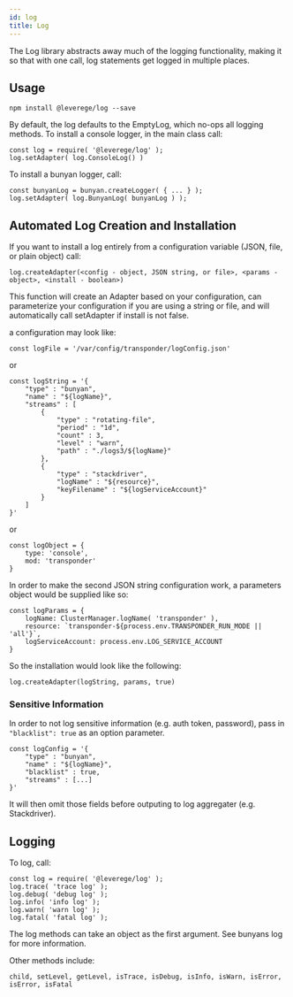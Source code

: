 ```yaml
---
id: log
title: Log
---
```


The Log library abstracts away much of the logging functionality, making it so that with one call, log statements get logged in multiple places. 

## Usage
```
npm install @leverege/log --save
```

By default, the log defaults to the EmptyLog, which no-ops all logging methods.
To install a console logger, in the main class call:
```
const log = require( '@leverege/log' );
log.setAdapter( log.ConsoleLog() )
```

To install a bunyan logger, call:
```
const bunyanLog = bunyan.createLogger( { ... } );
log.setAdapter( log.BunyanLog( bunyanLog ) );
```

## Automated Log Creation and Installation

If you want to install a log entirely from a configuration variable (JSON, file, or plain object) call:
```
log.createAdapter(<config - object, JSON string, or file>, <params - object>, <install - boolean>)
```
This function will create an Adapter based on your configuration, can parameterize your configuration if you are using a string or file, and will automatically call setAdapter if install is not false.

a configuration may look like:
```
const logFile = '/var/config/transponder/logConfig.json'
```
or 
```
const logString = '{
	"type" : "bunyan",
	"name" : "${logName}",
	"streams" : [
		{ 
			"type" : "rotating-file",
			"period" : "1d",
			"count" : 3,
			"level" : "warn",
			"path" : "./logs3/${logName}"
		}, 
		{ 
			"type" : "stackdriver",
			"logName" : "${resource}",
			"keyFilename" : "${logServiceAccount}"
		}
	]
}'
```
or
```
const logObject = {
	type: 'console',
	mod: 'transponder'
}
```

In order to make the second JSON string configuration work, a parameters object would be supplied like so:
```
const logParams = {
	logName: ClusterManager.logName( 'transponder' ),
	resource: `transponder-${process.env.TRANSPONDER_RUN_MODE || 'all'}`,
    logServiceAccount: process.env.LOG_SERVICE_ACCOUNT
}
```

So the installation would look like the following:
```
log.createAdapter(logString, params, true)
```

### Sensitive Information
In order to not log sensitive information (e.g. auth token, password), pass in `"blacklist": true` as an option parameter. 

```
const logConfig = '{
	"type" : "bunyan",
	"name" : "${logName}",
	"blacklist" : true, 
	"streams" : [...]
}'
```

It will then omit those fields before outputing to log aggregater (e.g. Stackdriver). 

## Logging

To log, call:
```
const log = require( '@leverege/log' );
log.trace( 'trace log' );
log.debug( 'debug log' );
log.info( 'info log' );
log.warn( 'warn log' );
log.fatal( 'fatal log' );
```

The log methods can take an object as the first argument. See bunyans log for more information.

Other methods include:
```
child, setLevel, getLevel, isTrace, isDebug, isInfo, isWarn, isError, isError, isFatal
```

